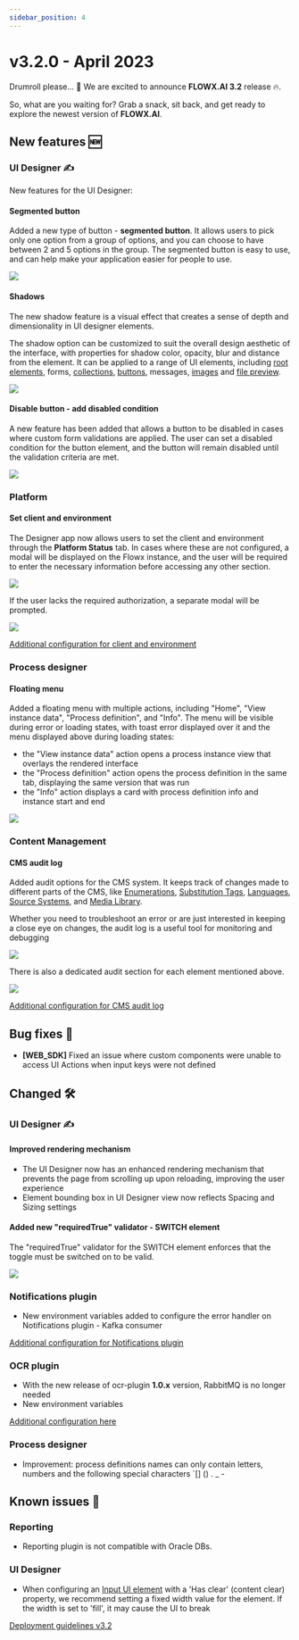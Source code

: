 ```yaml
---
sidebar_position: 4
---
```


# v3.2.0 - April 2023

Drumroll please... 🥁 We are excited to announce **FLOWX.AI 3.2** release 🔥.

So, what are you waiting for? Grab a snack, sit back, and get ready to explore the newest version of **FLOWX.AI**.

## **New features** 🆕

### UI Designer ✍️

New features for the UI Designer:

#### Segmented button

Added a new type of button - **segmented button**. It allows users to pick only one option from a group of options, and you can choose to have between 2 and 5 options in the group. The segmented button is easy to use, and can help make your application easier for people to use.

![](https://s3.eu-west-1.amazonaws.com/docx.flowx.ai/release-notes/segmented_button.gif)

#### Shadows

The new shadow feature is a visual effect that creates a sense of depth and dimensionality in UI designer elements.

The shadow option can be customized to suit the overall design aesthetic of the interface, with properties for shadow color, opacity, blur and distance from the element. It can be applied to a range of UI elements, including [root elements](../../docs/building-blocks/ui-designer/ui-component-types/root-components), forms, [collections](../../docs/building-blocks/ui-designer/ui-component-types/collection), [buttons](../../docs/building-blocks/ui-designer/ui-component-types/buttons), messages, [images](../../docs/building-blocks/ui-designer/ui-component-types/image) and [file preview](../../docs/building-blocks/ui-designer/ui-component-types/file-preview).

![](https://s3.eu-west-1.amazonaws.com/docx.flowx.ai/release-notes/shadows_example.png)

#### Disable button - add disabled condition

A new feature has been added that allows a button to be disabled in cases where custom form validations are applied. The user can set a disabled condition for the button element, and the button will remain disabled until the validation criteria are met.

![](https://s3.eu-west-1.amazonaws.com/docx.flowx.ai/release-notes/disabled_button.gif)

### Platform

#### Set client and environment

The Designer app now allows users to set the client and environment through the **Platform Status** tab. In cases where these are not configured, a modal will be displayed on the Flowx instance, and the user will be required to enter the necessary information before accessing any other section.

![](https://s3.eu-west-1.amazonaws.com/docx.flowx.ai/release-notes/set_client_and_env.gif)

If the user lacks the required authorization, a separate modal will be prompted.

![](https://s3.eu-west-1.amazonaws.com/docx.flowx.ai/release-notes/set_client_and_env_no_roles.png)

[Additional configuration for client and environment](./deployment-guidelines-v3.2.0.md#client-and-environment)

### Process designer

#### Floating menu

Added a floating menu with multiple actions, including "Home", "View instance data", "Process definition", and "Info". The menu will be visible during error or loading states, with toast error displayed over it and the menu displayed above during loading states:

* the "View instance data" action opens a process instance view that overlays the rendered interface
* the "Process definition" action opens the process definition in the same tab, displaying the same version that was run 
* the "Info" action displays a card with process definition info and instance start and end 

![](https://s3.eu-west-1.amazonaws.com/docx.flowx.ai/release-notes/floating_menu.gif)

### Content Management

#### CMS audit log

Added audit options for the CMS system. It keeps track of changes made to different parts of the CMS, like [Enumerations](../../docs/platform-deep-dive/core-components/core-extensions/content-management/enumerations), [Substitution Tags](../../docs/platform-deep-dive/core-components/core-extensions/content-management/substitution-tags), [Languages](../../docs/platform-deep-dive/core-components/core-extensions/content-management/languages), [Source Systems](../../docs/platform-deep-dive/core-components/core-extensions/content-management/source-systems), and [Media Library](../../docs/platform-deep-dive/core-components/core-extensions/content-management/media-library). 

Whether you need to troubleshoot an error or are just interested in keeping a close eye on changes, the audit log is a useful tool for monitoring and debugging

![](https://s3.eu-west-1.amazonaws.com/docx.flowx.ai/release-notes/cms_audit_log.png)

There is also a dedicated audit section for each element mentioned above.

![](https://s3.eu-west-1.amazonaws.com/docx.flowx.ai/release-notes/enum_audit.png)

[Additional configuration for CMS audit log](deployment-guidelines-v3.2.0.md#cms-audit-log)

## **Bug fixes** 🔧

* **[WEB_SDK]** Fixed an issue where custom components were unable to access UI Actions when input keys were not defined

## **Changed** 🛠️

### UI Designer ✍️

#### Improved rendering mechanism

* The UI Designer now has an enhanced rendering mechanism that prevents the page from scrolling up upon reloading, improving the user experience
* Element bounding box in UI Designer view now reflects Spacing and Sizing settings


#### Added new "requiredTrue" validator - SWITCH element

The "requiredTrue" validator for the SWITCH element enforces that the toggle must be switched on to be valid.

![](https://s3.eu-west-1.amazonaws.com/docx.flowx.ai/release-notes/switch_required.gif)

### Notifications plugin

* New environment variables added to configure the error handler on Notifications plugin - Kafka consumer

[Additional configuration for Notifications plugin](./deployment-guidelines-v3.2.0.md#notifications-plugin)

### OCR plugin

* With the new release of ocr-plugin **1.0.x** version, RabbitMQ is no longer needed
* New environment variables

[Additional configuration here](deployment-guidelines-v3.2.0.md#ocr-plugin)

### Process designer

* Improvement: process definitions names can only contain letters, numbers and the following special characters `[] () . _ -

## **Known issues** 🙁

### Reporting

* Reporting plugin is not compatible with Oracle DBs.

### UI Designer

* When configuring an [Input UI element](../../docs/building-blocks/ui-designer/ui-component-types/form-elements/input-form-field) with a 'Has clear' (content clear) property, we recommend setting a fixed width value for the element. If the width is set to 'fill', it may cause the UI to break

[Deployment guidelines v3.2](./deployment-guidelines-v3.2.0)


